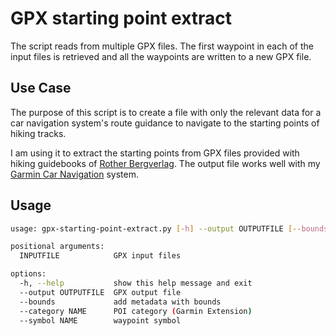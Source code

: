 # GPX starting point extract

The script reads from multiple GPX files.
The first waypoint in each of the input files is retrieved and all the waypoints are written to a new GPX file.

## Use Case

The purpose of this script is to create a file with only the relevant data for a car navigation system's route guidance
to navigate to the starting points of hiking tracks.

I am using it to extract the starting points from GPX files provided with hiking guidebooks of [Rother Bergverlag](https://www.rother.de).
The output file works well with my [Garmin Car Navigation](https://www.garmin.com/en-US/c/automotive/car-gps-navigation/) system.

## Usage

```sh
usage: gpx-starting-point-extract.py [-h] --output OUTPUTFILE [--bounds] [--category NAME] [--symbol NAME] INPUTFILE [INPUTFILE ...]

positional arguments:
  INPUTFILE            GPX input files

options:
  -h, --help           show this help message and exit
  --output OUTPUTFILE  GPX output file
  --bounds             add metadata with bounds
  --category NAME      POI category (Garmin Extension)
  --symbol NAME        waypoint symbol
```
